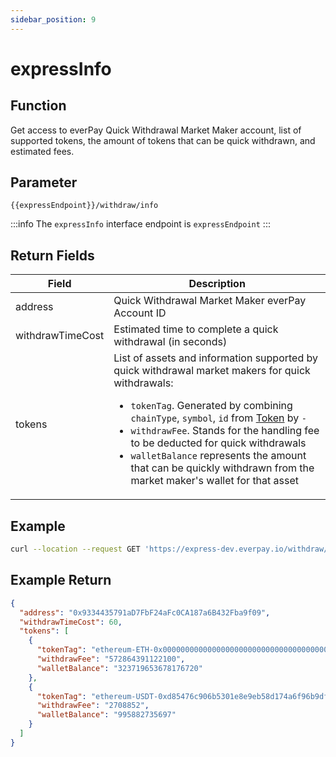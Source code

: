 ```yaml
---
sidebar_position: 9
---
```


# expressInfo

## Function
Get access to everPay Quick Withdrawal Market Maker account, list of supported tokens, the amount of tokens that can be quick withdrawn, and estimated fees.

## Parameter
`{{expressEndpoint}}/withdraw/info`

:::info
The `expressInfo` interface endpoint is `expressEndpoint`
:::

## Return Fields
|Field|Description|
|---|---|
|address|Quick Withdrawal Market Maker everPay Account ID|
|withdrawTimeCost|Estimated time to complete a quick withdrawal (in seconds)|
|tokens|List of assets and information supported by quick withdrawal market makers for quick withdrawals:<ul><li>`tokenTag`. Generated by combining `chainType`, `symbol`, `id` from [Token](./info#token-field-description) by `-`</li><li>`withdrawFee`. Stands for the handling fee to be deducted for quick withdrawals</li><li>`walletBalance` represents the amount that can be quickly withdrawn from the market maker's wallet for that asset</li></ul>|

## Example

```bash
curl --location --request GET 'https://express-dev.everpay.io/withdraw/info'
```

## Example Return
```json
{
  "address": "0x9334435791aD7FbF24aFc0CA187a6B432Fba9f09",
  "withdrawTimeCost": 60,
  "tokens": [
    {
      "tokenTag": "ethereum-ETH-0x0000000000000000000000000000000000000000",
      "withdrawFee": "572864391122100",
      "walletBalance": "323719653678176720"
    },
    {
      "tokenTag": "ethereum-USDT-0xd85476c906b5301e8e9eb58d174a6f96b9dfc5ee",
      "withdrawFee": "2708852",
      "walletBalance": "995882735697"
    }
  ]
}
```